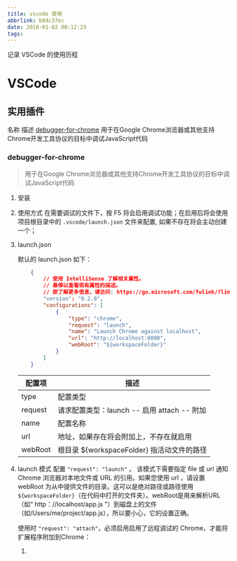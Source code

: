 ```yaml
---
title: vscode 使用
abbrlink: b84c37ec
date: 2018-01-02 00:12:23
tags:
---
```


记录 VSCode 的使用历程

<!-- more -->

# VSCode

## 实用插件

名称  描述
[debugger-for-chrome](https://github.com/Microsoft/vscode-chrome-debug)  用于在Google Chrome浏览器或其他支持Chrome开发工具协议的目标中调试JavaScript代码

### debugger-for-chrome

> 用于在Google Chrome浏览器或其他支持Chrome开发工具协议的目标中调试JavaScript代码

1. 安装
2. 使用方式
    在需要调试的文件下，按 F5 将会启用调试功能；在启用后将会使用项目根目录中的 `.vscode/launch.json` 文件来配置, 如果不存在将会主动创建一个；
3. launch.json

    默认的 launch.json 如下：

    ```json launch.json
        {
            // 使用 IntelliSense 了解相关属性。 
            // 悬停以查看现有属性的描述。
            // 欲了解更多信息，请访问: https://go.microsoft.com/fwlink/?linkid=830387
            "version": "0.2.0",
            "configurations": [
                {
                    "type": "chrome",
                    "request": "launch",
                    "name": "Launch Chrome against localhost",
                    "url": "http://localhost:8080",
                    "webRoot": "${workspaceFolder}"
                }
            ]
        }    
    ```

    配置项 | 描述
    ----|---
    type | 配置类型
    request | 请求配置类型：launch -- 启用 attach -- 附加
    name | 配置名称
    url | 地址，如果存在将会附加上，不存在就启用
    webRoot | 根目录 ${workspaceFolder} 指活动文件的路径
4. launch 模式
    配置 `"request": "launch"` 。
    该模式下需要指定 file 或 url 通知 Chrome 浏览器对本地文件或 URL 的引用。如果您使用 url ，请设置 webRoot 为从中提供文件的目录。这可以是绝对路径或路径使用 `${workspaceFolder}`（在代码中打开的文件夹）。webRoot是用来解析URL（如“ http：//localhost/app.js ”）到磁盘上的文件（如/Users/me/project/app.js），所以要小心，它的设置正确。

    使用时 `"request": "attach"`，必须启用启用了远程调试的 Chrome，才能将扩展程序附加到Chrome：

    1. 